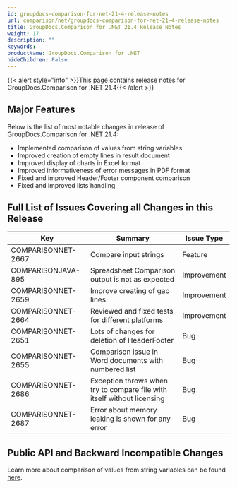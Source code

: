 ```yaml
---
id: groupdocs-comparison-for-net-21-4-release-notes
url: comparison/net/groupdocs-comparison-for-net-21-4-release-notes
title: GroupDocs.Comparison for .NET 21.4 Release Notes
weight: 17
description: ""
keywords: 
productName: GroupDocs.Comparison for .NET
hideChildren: False
---
```

{{< alert style="info" >}}This page contains release notes for GroupDocs.Comparison for .NET 21.4{{< /alert >}}

## Major Features

Below is the list of most notable changes in release of GroupDocs.Comparison for .NET 21.4:

*   Implemented сomparison of values from string variables
*   Improved creation of empty lines in result document
*   Improved display of charts in Excel format
*   Improved informativeness of error messages in PDF format 
*   Fixed and improved Header/Footer component comparison
*   Fixed and improved lists handling

## Full List of Issues Covering all Changes in this Release

| Key | Summary | Issue Type |
| --- | --- | --- |
| COMPARISONNET-2667 | Compare input strings | Feature |
| COMPARISONJAVA-895 | Spreadsheet Comparison output is not as expected | Improvement |
| COMPARISONNET-2659 | Improve creating of gap lines  | Improvement |
| COMPARISONNET-2664 | Reviewed and fixed tests for different platforms | Improvement |
| COMPARISONNET-2651 | Lots of changes for deletion of HeaderFooter | Bug |
| COMPARISONNET-2655 | Comparison issue in Word documents with numbered list | Bug |
| COMPARISONNET-2686 | Exception throws when try to compare file with itself without licensing | Bug |
| COMPARISONNET-2687 | Error about memory leaking is shown for any error | Bug |

## Public API and Backward Incompatible Changes

Learn more about сomparison of values from string variables can be found [here](https://docs.groupdocs.com/comparison/net/load-text-from-string/).